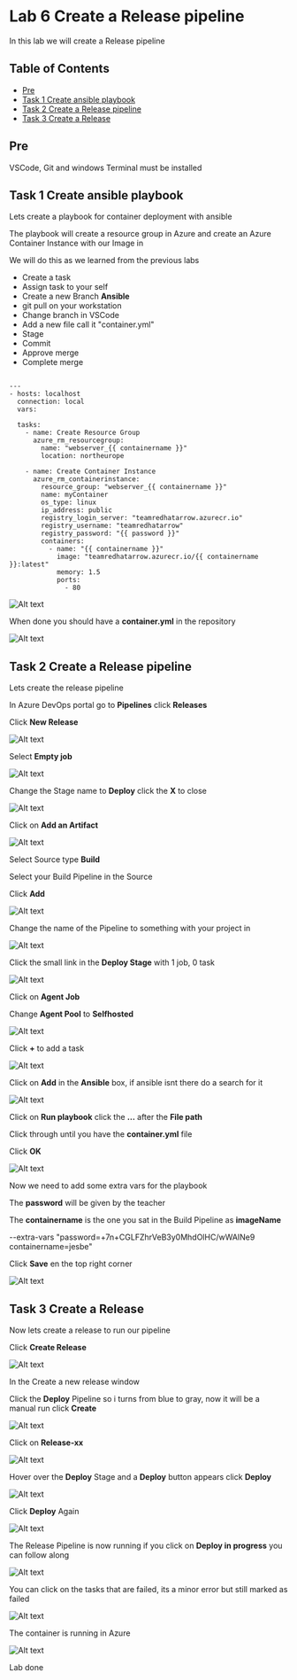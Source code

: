 # Lab 6 Create a Release pipeline

In this lab we will create a Release pipeline

## Table of Contents

- [Pre](#pre)
- [Task 1 Create ansible playbook](#task-1-create-ansible-playbook)
- [Task 2 Create a Release pipeline](#task-2-create-a-release-pipeline)
- [Task 3 Create a Release](#task-3-create-a-release)

## Pre

VSCode, Git and windows Terminal must be installed

## Task 1 Create ansible playbook

Lets create a playbook for container deployment with ansible

The playbook will create a resource group in Azure and create an Azure Container Instance with our Image in

We will do this as we learned from the previous labs

- Create a task
- Assign task to your self
- Create a new Branch **Ansible**
- git pull on your workstation
- Change branch in VSCode
- Add a new file call it "container.yml"
- Stage
- Commit
- Approve merge
- Complete merge

```ansible

---
- hosts: localhost
  connection: local
  vars:

  tasks:
    - name: Create Resource Group
      azure_rm_resourcegroup:
        name: "webserver_{{ containername }}"
        location: northeurope

    - name: Create Container Instance
      azure_rm_containerinstance:
        resource_group: "webserver_{{ containername }}"
        name: myContainer
        os_type: linux
        ip_address: public
        registry_login_server: "teamredhatarrow.azurecr.io"
        registry_username: "teamredhatarrow"
        registry_password: "{{ password }}"
        containers:
          - name: "{{ containername }}"
            image: "teamredhatarrow.azurecr.io/{{ containername }}:latest"
            memory: 1.5
            ports:
              - 80

```

![Alt text](pics/001_vscode_playbook.png?raw=true "vscode playbook")

When done you should have a **container.yml** in the repository

![Alt text](pics/002_repo_playbook.png?raw=true "repo playbook")

## Task 2 Create a Release pipeline

Lets create the release pipeline

In Azure DevOps portal go to **Pipelines** click **Releases**

Click **New Release**

![Alt text](pics/003_new_release.png?raw=true "new release")

Select **Empty job**

![Alt text](pics/004_empty_job.png?raw=true "empty job")

Change the Stage name to **Deploy** click the **X** to close

![Alt text](pics/005_stage_name.png?raw=true "Stage Name")

Click on **Add an Artifact**

![Alt text](pics/006_add_artifact.png?raw=true "Add artifact")

Select Source type **Build**

Select your Build Pipeline in the Source

Click **Add**

![Alt text](pics/007_select_source.png?raw=true "Select source artifact")

Change the name of the Pipeline to something with your project in

![Alt text](pics/008_change_pipelinename.png?raw=true "change pipeline name")

Click the small link in the **Deploy Stage** with 1 job, 0 task

![Alt text](pics/009_create_task.png?raw=true "create task")

Click on **Agent Job**

Change **Agent Pool** to **Selfhosted**

![Alt text](pics/010_change_pool.png?raw=true "change pool")

Click **+** to add a task

![Alt text](pics/011_add_task.png?raw=true "add task")

Click on **Add** in the **Ansible** box, if ansible isnt there do a search for it

![Alt text](pics/012_add_ansible.png?raw=true "add ansible task")

Click on **Run playbook** click the **...** after the **File path**

Click through until you have the **container.yml** file

Click **OK**

![Alt text](pics/013_add_ansible_path.png?raw=true "add ansible path to task")

Now we need to add some extra vars for the playbook

The **password** will be given by the teacher

The **containername** is the one you sat in the Build Pipeline as **imageName**

--extra-vars "password=+7n+CGLFZhrVeB3y0MhdOlHC/wWAINe9 containername=jesbe"

Click **Save** en the top right corner

![Alt text](pics/014_add_ansible_extravar.png?raw=true "add ansible extravar to task")

## Task 3 Create a Release

Now lets create a release to run our pipeline

Click **Create Release**

![Alt text](pics/015_create_release.png?raw=true "create release")

In the Create a new release window

Click the **Deploy** Pipeline so i turns from blue to gray, now it will be a manual run click **Create**

![Alt text](pics/016_gray_create_release.png?raw=true "create release")

Click on **Release-xx**

![Alt text](pics/017_start_release.png?raw=true "start release")

Hover over the **Deploy** Stage and a **Deploy** button appears click **Deploy**

![Alt text](pics/018_Deploy_release.png?raw=true "Deploy release")

Click **Deploy** Again

![Alt text](pics/019_Deploy_release_again.png?raw=true "Deploy release")

The Release Pipeline is now running if you click on **Deploy in progress** you can follow along

![Alt text](pics/020_Deploy_running.png?raw=true "Deploy running")

You can click on the tasks that are failed, its a minor error but still marked as failed

![Alt text](pics/021_Deploy_result.png?raw=true "Deploy result")

The container is running in Azure

![Alt text](pics/022_container.png?raw=true "Container running")

Lab done

